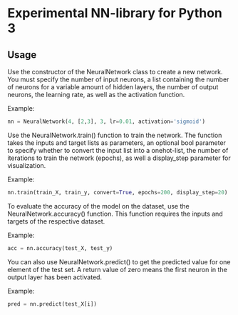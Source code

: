 # Experimental NN-library for Python 3

## Usage
Use the constructor of the NeuralNetwork class to create a new network.
You must specify the number of input neurons, a list containing the number of neurons for a variable amount of hidden layers, the number of output neurons, the learning rate, as well as the activation function.

Example:
```python
nn = NeuralNetwork(4, [2,3], 3, lr=0.01, activation='sigmoid')
```

Use the NeuralNetwork.train() function to train the network.
The function takes the inputs and target lists as parameters, an optional bool parameter to specify whether to convert the input list into a onehot-list, the number of iterations to train the network (epochs), as well a display_step parameter for visualization.

Example:
```python
nn.train(train_X, train_y, convert=True, epochs=200, display_step=20)
```

To evaluate the accuracy of the model on the dataset, use the NeuralNetwork.accuracy() function. This function requires the inputs and targets of the respective dataset.

Example:
```python
acc = nn.accuracy(test_X, test_y)
```

You can also use NeuralNetwork.predict() to get the predicted value for one element of the test set. A return value of zero means the first neuron in the output layer has been activated.

Example:
```python
pred = nn.predict(test_X[i])
```
